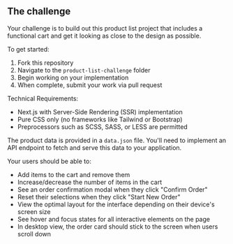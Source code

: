 ## The challenge

Your challenge is to build out this product list project that includes a functional cart and get it looking as close to the design as possible.

To get started:
1. Fork this repository
2. Navigate to the `product-list-challenge` folder
3. Begin working on your implementation
4. When complete, submit your work via pull request


Technical Requirements:
- Next.js with Server-Side Rendering (SSR) implementation
- Pure CSS only (no frameworks like Tailwind or Bootstrap)
- Preprocessors such as SCSS, SASS, or LESS are permitted

The product data is provided in a `data.json` file. You'll need to implement an API endpoint to fetch and serve this data to your application.

Your users should be able to:

- Add items to the cart and remove them
- Increase/decrease the number of items in the cart
- See an order confirmation modal when they click "Confirm Order"
- Reset their selections when they click "Start New Order"
- View the optimal layout for the interface depending on their device's screen size
- See hover and focus states for all interactive elements on the page
- In desktop view, the order card should stick to the screen when users scroll down
